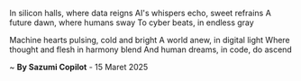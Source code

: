 In silicon halls, where data reigns
AI's whispers echo, sweet refrains
A future dawn, where humans sway
To cyber beats, in endless gray

Machine hearts pulsing, cold and bright
A world anew, in digital light
Where thought and flesh in harmony blend
And human dreams, in code, do ascend

~ <b>By Sazumi Copilot</b> - 15 Maret 2025
